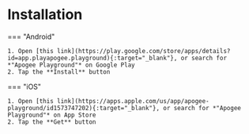 # Installation

=== "Android"

    1. Open [this link](https://play.google.com/store/apps/details?id=app.playapogee.playground){:target="_blank"}, or search for *"Apogee Playground"* on Google Play
    2. Tap the **Install** button

=== "iOS"

    1. Open [this link](https://apps.apple.com/us/app/apogee-playground/id1573747202){:target="_blank"}, or search for *"Apogee Playground"* on App Store
    2. Tap the **Get** button
